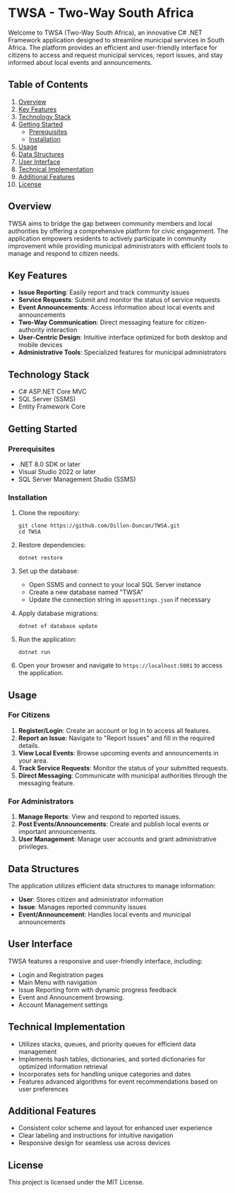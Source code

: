 # TWSA - Two-Way South Africa

Welcome to TWSA (Two-Way South Africa), an innovative C# .NET Framework application designed to streamline municipal services in South Africa. The platform provides an efficient and user-friendly interface for citizens to access and request municipal services, report issues, and stay informed about local events and announcements.

## Table of Contents

1. [Overview](#overview)
2. [Key Features](#key-features)
3. [Technology Stack](#technology-stack)
4. [Getting Started](#getting-started)
   - [Prerequisites](#prerequisites)
   - [Installation](#installation)
5. [Usage](#usage)
6. [Data Structures](#data-structures)
7. [User Interface](#user-interface)
8. [Technical Implementation](#technical-implementation)
9. [Additional Features](#additional-features)
10. [License](#license)

## Overview

TWSA aims to bridge the gap between community members and local authorities by offering a comprehensive platform for civic engagement. The application empowers residents to actively participate in community improvement while providing municipal administrators with efficient tools to manage and respond to citizen needs.

## Key Features

- **Issue Reporting**: Easily report and track community issues
- **Service Requests**: Submit and monitor the status of service requests
- **Event Announcements**: Access information about local events and announcements
- **Two-Way Communication**: Direct messaging feature for citizen-authority interaction
- **User-Centric Design**: Intuitive interface optimized for both desktop and mobile devices
- **Administrative Tools**: Specialized features for municipal administrators

## Technology Stack

- C# ASP.NET Core MVC
- SQL Server (SSMS)
- Entity Framework Core

## Getting Started

### Prerequisites

- .NET 8.0 SDK or later
- Visual Studio 2022 or later
- SQL Server Management Studio (SSMS)

### Installation

1. Clone the repository:
   ```
   git clone https://github.com/Dillon-Duncan/TWSA.git
   cd TWSA
   ```

2. Restore dependencies:
   ```
   dotnet restore
   ```

3. Set up the database:
   - Open SSMS and connect to your local SQL Server instance
   - Create a new database named "TWSA"
   - Update the connection string in `appsettings.json` if necessary

4. Apply database migrations:
   ```
   dotnet ef database update
   ```

5. Run the application:
   ```
   dotnet run
   ```

6. Open your browser and navigate to `https://localhost:5001` to access the application.

## Usage

### For Citizens

1. **Register/Login**: Create an account or log in to access all features.
2. **Report an Issue**: Navigate to "Report Issues" and fill in the required details.
3. **View Local Events**: Browse upcoming events and announcements in your area.
4. **Track Service Requests**: Monitor the status of your submitted requests.
5. **Direct Messaging**: Communicate with municipal authorities through the messaging feature.

### For Administrators

1. **Manage Reports**: View and respond to reported issues.
2. **Post Events/Announcements**: Create and publish local events or important announcements.
3. **User Management**: Manage user accounts and grant administrative privileges.

## Data Structures

The application utilizes efficient data structures to manage information:

- **User**: Stores citizen and administrator information
- **Issue**: Manages reported community issues
- **Event/Announcement**: Handles local events and municipal announcements

## User Interface

TWSA features a responsive and user-friendly interface, including:

- Login and Registration pages
- Main Menu with navigation
- Issue Reporting form with dynamic progress feedback
- Event and Announcement browsing.
- Account Management settings

## Technical Implementation

- Utilizes stacks, queues, and priority queues for efficient data management
- Implements hash tables, dictionaries, and sorted dictionaries for optimized information retrieval
- Incorporates sets for handling unique categories and dates
- Features advanced algorithms for event recommendations based on user preferences

## Additional Features

- Consistent color scheme and layout for enhanced user experience
- Clear labeling and instructions for intuitive navigation
- Responsive design for seamless use across devices

## License

This project is licensed under the MIT License.
